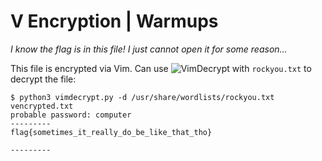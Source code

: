 # V Encryption | Warmups

*I know the flag is in this file! I just cannot open it for some reason...*

This file is encrypted via Vim.  Can use ![VimDecrypt](https://github.com/nlitsme/vimdecrypt) with `rockyou.txt` to decrypt the file:

```
$ python3 vimdecrypt.py -d /usr/share/wordlists/rockyou.txt vencrypted.txt
probable password: computer
---------
flag{sometimes_it_really_do_be_like_that_tho}

---------
```